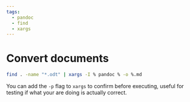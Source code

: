 ```yaml
---
tags:
  - pandoc
  - find
  - xargs
---
```


# Convert documents

```bash
find . -name "*.odt" | xargs -I % pandoc % -o %.md
```

You can add the `-p` flag to `xargs` to confirm before executing, useful for testing if what your are doing is actually correct.
